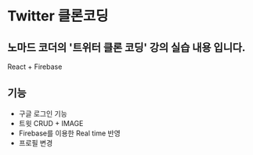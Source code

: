 # Twitter 클론코딩
## 노마드 코더의 '트위터 클론 코딩' 강의 실습 내용 입니다.

React + Firebase

## 기능
- 구글 로그인 기능
- 트윗 CRUD + IMAGE
- Firebase를 이용한 Real time 반영
- 프로필 변경

